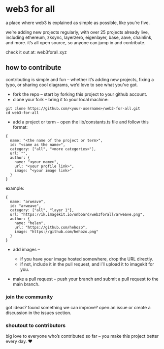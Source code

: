 # web3 for all

a place where web3 is explained as simple as possible, like you’re five.

we’re adding new projects regularly, with over 25 projects already live, including ethereum, zksync, layerzero, eigenlayer, base, aave, chainlink, and more. it’s all open source, so anyone can jump in and contribute.

check it out at: web3forall.xyz


## how to contribute

contributing is simple and fun – whether it’s adding new projects, fixing a typo, or sharing cool diagrams, we’d love to see what you’ve got.


- fork the repo – start by forking this project to your github account.
- clone your fork – bring it to your local machine:
```
git clone https://github.com/<your-username>/web3-for-all.git
cd web3-for-all
```
- add a project or term – open the lib/constants.ts file and follow this format:
```
{
  name: "<the name of the project or term>",
  id: "<same as the name>",
  category: ["all", "<more categories>"],
  url: "",
  author: {
    name: "<your name>",
    url: "<your profile link>",
    image: "<your image link>"
  }
}
```
example:
```
{
  name: "arweave",
  id: "arweave",
  category: ["all", "layer 1"],
  url: "https://ik.imagekit.io/onboard/web3forall/arweave.png",
  author: {
    name: "helen",
    url: "https://github.com/hehozo",
    image: "https://github.com/hehozo.png"
  }
}
```
- add images –
   - if you have your image hosted somewhere, drop the URL directly.
   - if not, include it in the pull request, and i’ll upload it to imagekit for you.

- make a pull request – push your branch and submit a pull request to the main branch.

### join the community

got ideas? found something we can improve? open an issue or create a discussion in the issues section.

### shoutout to contributors

big love to everyone who’s contributed so far – you make this project better every day. ❤️
